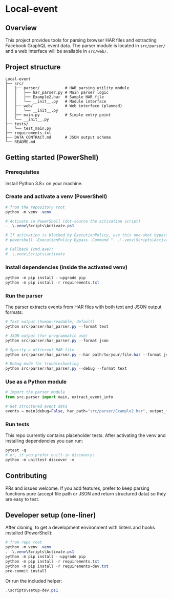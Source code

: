 # Local-event

## Overview
This project provides tools for parsing browser HAR files and extracting Facebook GraphQL event data. The parser module is located in `src/parser/` and a web interface will be available in `src/web/`.

## Project structure
```
Local-event
├── src/
│   ├── parser/           # HAR parsing utility module
│   │   ├── har_parser.py # Main parser logic
│   │   ├── Example2.har  # Sample HAR file
│   │   └── __init__.py   # Module interface
│   ├── web/              # Web interface (planned)
│   │   └── __init__.py
│   ├── main.py           # Simple entry point
│   └── __init__.py
├── tests/
│   └── test_main.py
├── requirements.txt
├── DATA_CONTRACT.md      # JSON output schema
└── README.md
```

## Getting started (PowerShell)

### Prerequisites
Install Python 3.8+ on your machine.

### Create and activate a venv (PowerShell)
```powershell
# from the repository root
python -m venv .venv

# Activate in PowerShell (dot-source the activation script)
. .\.venv\Scripts\Activate.ps1

# If activation is blocked by ExecutionPolicy, use this one-shot bypass in the same session:
# powershell -ExecutionPolicy Bypass -Command ". .\.venv\Scripts\Activate.ps1"

# Fallback (cmd.exe):
# .\.venv\Scripts\activate
```

### Install dependencies (inside the activated venv)
```powershell
python -m pip install --upgrade pip
python -m pip install -r requirements.txt
```

### Run the parser
The parser extracts events from HAR files with both text and JSON output formats:
```powershell
# Text output (human-readable, default)
python src/parser/har_parser.py --format text

# JSON output (for programmatic use)
python src/parser/har_parser.py --format json

# Specify a different HAR file
python src/parser/har_parser.py --har path/to/your/file.har --format json

# Debug mode for troubleshooting
python src/parser/har_parser.py --debug --format text
```

### Use as a Python module
```python
# Import the parser module
from src.parser import main, extract_event_info

# Get structured event data
events = main(debug=False, har_path="src/parser/Example2.har", output_format="json")
```

### Run tests
This repo currently contains placeholder tests. After activating the venv and installing dependencies you can run:
```powershell
pytest -q
# or, if you prefer built-in discovery:
python -m unittest discover -v
```

## Contributing
PRs and issues welcome. If you add features, prefer to keep parsing functions pure (accept file path or JSON and return structured data) so they are easy to test.

## Developer setup (one-liner)
After cloning, to get a development environment with linters and hooks installed (PowerShell):
```powershell
# from repo root
python -m venv .venv
. .\.venv\Scripts\Activate.ps1
python -m pip install --upgrade pip
python -m pip install -r requirements.txt
python -m pip install -r requirements-dev.txt
pre-commit install
```

Or run the included helper:
```powershell
.\scripts\setup-dev.ps1
```
